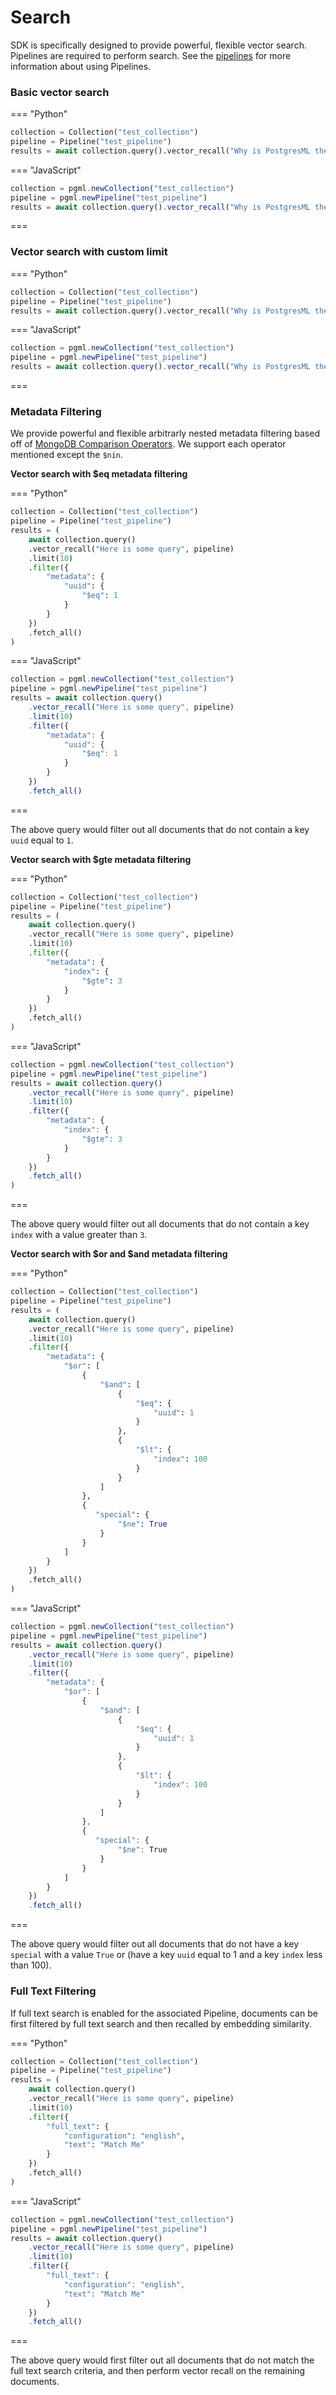 # Search

SDK is specifically designed to provide powerful, flexible vector search. Pipelines are required to perform search. See the [pipelines](pipelines.md) for more information about using Pipelines.

### Basic vector search

=== "Python"
```python
collection = Collection("test_collection")
pipeline = Pipeline("test_pipeline")
results = await collection.query().vector_recall("Why is PostgresML the best?", pipeline).fetch_all()
```
=== "JavaScript"
```javascript
collection = pgml.newCollection("test_collection")
pipeline = pgml.newPipeline("test_pipeline")
results = await collection.query().vector_recall("Why is PostgresML the best?", pipeline).fetch_all()
```
=== 

### Vector search with custom limit

=== "Python"
```python
collection = Collection("test_collection")
pipeline = Pipeline("test_pipeline")
results = await collection.query().vector_recall("Why is PostgresML the best?", pipeline).limit(10).fetch_all()
```
=== "JavaScript"
```javascript
collection = pgml.newCollection("test_collection")
pipeline = pgml.newPipeline("test_pipeline")
results = await collection.query().vector_recall("Why is PostgresML the best?", pipeline).limit(10).fetch_all()
```
=== 

### Metadata Filtering

We provide powerful and flexible arbitrarly nested metadata filtering based off of [MongoDB Comparison Operators](https://www.mongodb.com/docs/manual/reference/operator/query-comparison/). We support each operator mentioned except the `$nin`.

**Vector search with $eq metadata filtering**

=== "Python"
```python
collection = Collection("test_collection")
pipeline = Pipeline("test_pipeline")
results = (
    await collection.query()
    .vector_recall("Here is some query", pipeline)
    .limit(10)
    .filter({
        "metadata": {
            "uuid": {
                "$eq": 1
            }    
        }
    })
    .fetch_all()
)
```
=== "JavaScript"
```javascript
collection = pgml.newCollection("test_collection")
pipeline = pgml.newPipeline("test_pipeline")
results = await collection.query()
    .vector_recall("Here is some query", pipeline)
    .limit(10)
    .filter({
        "metadata": {
            "uuid": {
                "$eq": 1
            }    
        }
    })
    .fetch_all()
```
=== 

The above query would filter out all documents that do not contain a key `uuid` equal to `1`.

**Vector search with $gte metadata filtering**

=== "Python"
```python
collection = Collection("test_collection")
pipeline = Pipeline("test_pipeline")
results = (
    await collection.query()
    .vector_recall("Here is some query", pipeline)
    .limit(10)
    .filter({
        "metadata": {
            "index": {
                "$gte": 3
            }    
        }
    })
    .fetch_all()
)
```
=== "JavaScript"
```javascript
collection = pgml.newCollection("test_collection")
pipeline = pgml.newPipeline("test_pipeline")
results = await collection.query()
    .vector_recall("Here is some query", pipeline)
    .limit(10)
    .filter({
        "metadata": {
            "index": {
                "$gte": 3
            }    
        }
    })
    .fetch_all()
)
```
=== 

The above query would filter out all documents that do not contain a key `index` with a value greater than `3`.

**Vector search with $or and $and metadata filtering**

=== "Python"
```python
collection = Collection("test_collection")
pipeline = Pipeline("test_pipeline")
results = (
    await collection.query()
    .vector_recall("Here is some query", pipeline)
    .limit(10)
    .filter({
        "metadata": {
            "$or": [
                {
                    "$and": [
                        {
                            "$eq": {
                                "uuid": 1
                            }    
                        },
                        {
                            "$lt": {
                                "index": 100 
                            }
                        }
                    ] 
                },
                {
                   "special": {
                        "$ne": True
                    } 
                }
            ]    
        }
    })
    .fetch_all()
)
```
=== "JavaScript"
```javascript
collection = pgml.newCollection("test_collection")
pipeline = pgml.newPipeline("test_pipeline")
results = await collection.query()
    .vector_recall("Here is some query", pipeline)
    .limit(10)
    .filter({
        "metadata": {
            "$or": [
                {
                    "$and": [
                        {
                            "$eq": {
                                "uuid": 1
                            }    
                        },
                        {
                            "$lt": {
                                "index": 100 
                            }
                        }
                    ] 
                },
                {
                   "special": {
                        "$ne": True
                    } 
                }
            ]    
        }
    })
    .fetch_all()
```
=== 

The above query would filter out all documents that do not have a key `special` with a value `True` or (have a key `uuid` equal to 1 and a key `index` less than 100).

### Full Text Filtering

If full text search is enabled for the associated Pipeline, documents can be first filtered by full text search and then recalled by embedding similarity.

=== "Python"
```python
collection = Collection("test_collection")
pipeline = Pipeline("test_pipeline")
results = (
    await collection.query()
    .vector_recall("Here is some query", pipeline)
    .limit(10)
    .filter({
        "full_text": {
            "configuration": "english",
            "text": "Match Me"
        }
    })
    .fetch_all()
)
```
=== "JavaScript"
```javascript
collection = pgml.newCollection("test_collection")
pipeline = pgml.newPipeline("test_pipeline")
results = await collection.query()
    .vector_recall("Here is some query", pipeline)
    .limit(10)
    .filter({
        "full_text": {
            "configuration": "english",
            "text": "Match Me"
        }
    })
    .fetch_all()
```
=== 

The above query would first filter out all documents that do not match the full text search criteria, and then perform vector recall on the remaining documents.
